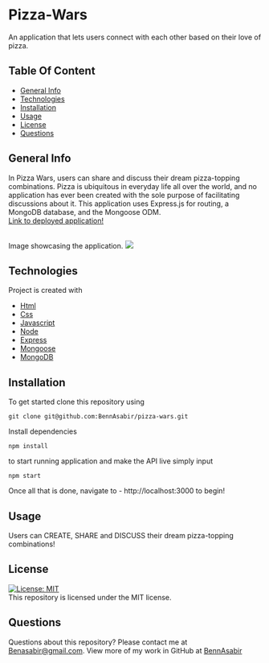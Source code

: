 # Pizza-Wars
An application that lets users connect with each other based on their love of pizza. 

## Table Of Content
* [General Info](#general-info)
* [Technologies](#technologies)
* [Installation](#installation)
* [Usage](#usage)
* [License](#license)
* [Questions](#questions)

## General Info
In Pizza Wars, users can share and discuss their dream pizza-topping combinations. Pizza is ubiquitous in everyday life all over the world, and no application has ever been created with the sole purpose of facilitating discussions about it.
This application uses Express.js for routing, a MongoDB database, and the Mongoose ODM.
<br>
[Link to deployed application!](https://salty-waters-47896.herokuapp.com/)

<br>
Image showcasing the application.
<img src=./public/assets/images/pizzashot.png>

## Technologies
Project is created with 
* [Html](https://html.com/)
* [Css](https://www.w3.org/Style/CSS/Overview.en.html)
* [Javascript](https://www.javascript.com/)
* [Node](https://nodejs.org/en/)
* [Express](https://expressjs.com/)
* [Mongoose](https://mongoosejs.com/)
* [MongoDB](https://www.mongodb.com/)

## Installation
To get started clone this repository using 
<br>
```terminal
git clone git@github.com:BennAsabir/pizza-wars.git
```
Install dependencies 
```terminal
npm install
```
to start running application and make the API live simply input 
```terminal
npm start
```
Once all that is done, navigate to - http://localhost:3000 to begin!

## Usage
Users can CREATE, SHARE and DISCUSS their dream pizza-topping combinations!

## License
[![License: MIT](https://img.shields.io/badge/License-MIT-yellow.svg)](https://opensource.org/licenses/MIT)
<br>
This repository is licensed under the MIT license.

## Questions
Questions about this repository? Please contact me at [Benasabir@gmail.com](mailto:Benasabir@gmail.com). View more of my work in GitHub at [BennAsabir](https://github.com/BennAsabir) 